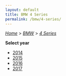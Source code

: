 ```yaml
---
layout: default
title: BMW 4 Series
permalink: /bmw/4-series/
---
```

[*Home*](/) > [*BMW*](/bmw/) > [*4 Series*](/bmw/4-series/)

**Select year**

- [2014](/bmw/4-series/2014/)
- [2015](/bmw/4-series/2015/)
- [2016](/bmw/4-series/2016/)
- [2017](/bmw/4-series/2017/)